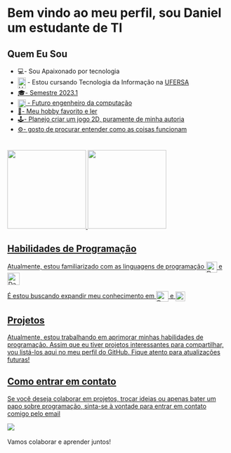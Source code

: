 # Bem vindo ao meu perfil, sou Daniel um estudante de TI 

## Quem Eu Sou

- 💻- Sou Apaixonado por tecnologia
- <img align="center" src="https://i0.wp.com/assecom.ufersa.edu.br/wp-content/uploads/sites/24/2014/09/PNG-bras%C3%A3o-Ufersa.png?w=400&ssl=1" alt="UFERSA Logo" width="18" height="25"/> - Estou cursando Tecnologia da Informação na <a href = "https://ufersa.edu.br/">UFERSA
- 🎓- Semestre 2023.1
- <img align="center" src="https://github.com/DanielNeres/DanielNeres/assets/146374053/24cec422-4028-4421-9b8b-f2bf12cd4678" alt="UFERSA Logo" width="18" height="18"/> - Futuro engenheiro da computação
- 📖- Meu hobby favorito e ler
- 🕹️- Planejo criar um jogo 2D, puramente de minha autoria
- ⚙️- gosto de procurar entender como as coisas funcionam

#

<div>
<a href="https://beacons.ai/DanielNeres">
  <img height="179em" src="https://github-readme-stats.vercel.app/api?username=DanielNeres&show_icons=true&theme=dark&include_all_commits=true&count_private=true"/>
  <img height="179em" src="https://github-readme-stats.vercel.app/api/top-langs/?username=DanielNeres&show&layout=compact&langs=16&theme=dark"/>
<div>

## Habilidades de Programação

Atualmente, estou familiarizado com as linguagens de programação <img align="center" alt="Daniel-C" height="25" width="25" src="https://cdn.jsdelivr.net/gh/devicons/devicon/icons/c/c-original.svg">  e  <img align="center" alt="Daniel-C" height="28" width="28" src="https://github.com/DanielNeres/DanielNeres/assets/146374053/e9ee1488-cf65-4e3e-8af8-32894d222fb9">

É estou buscando expandir meu conhecimento em <img align="center" alt="Daniel-Java" height="24" width="28" src="https://cdn.iconscout.com/icon/free/png-256/free-java-59-1174952.png?f=webp">  e  <img align="center" alt="Daniel-Python" height="22" width="22" src="https://frack.nl/w/images/e/ea/Python_logo.png">
  
## Projetos

Atualmente, estou trabalhando em aprimorar minhas habilidades de programação. Assim que eu tiver projetos interessantes para compartilhar, vou listá-los aqui no meu perfil do GitHub. Fique atento para atualizações futuras!

## Como entrar em contato

Se você deseja colaborar em projetos, trocar ideias ou apenas bater um papo sobre programação, sinta-se à vontade para entrar em contato comigo pelo email
<div>
<a href = "mailto:danielnerres@gmail.com"><img src="https://img.shields.io/badge/Gmail-D14836?style=for-the-badge&logo=gmail&logoColor=white" alvo ="_blank"></a>
<div>  
  <br>
Vamos colaborar e aprender juntos!
